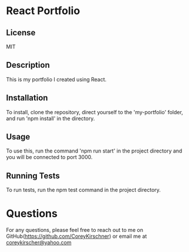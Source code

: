 # React Portfolio

## License

  MIT

## Description
  
  This is my portfolio I created using React.
  
## Installation
  
  To install, clone the repository, direct yourself to the 'my-portfolio' folder, and run 'npm install' in the directory.
  
## Usage
  
   To use this, run the command 'npm run start' in the project directory and you will be connected to port 3000.
  
## Running Tests
  
  To run tests, run the npm test command in the project directory.

# Questions

  For any questions, please feel free to reach out to me on GitHub(https://github.com/CoreyKirschner) or email me at coreykirscher@yahoo.com
